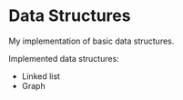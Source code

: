 # Data Structures
My implementation of basic data structures.

Implemented data structures:
* Linked list
* Graph
